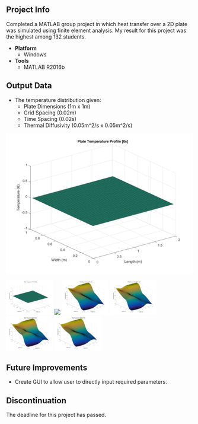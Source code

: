 ## Project Info
Completed a MATLAB group project in which heat transfer over a 2D plate was simulated using finite element analysis. My result for this project was the highest among 132 students.
* **Platform**
  * Windows
* **Tools**
  * MATLAB R2016b
  
## Output Data
* The temperature distribution given: 
  * Plate Dimensions (1m x 1m) 
  * Grid Spacing (0.02m)
  * Time Spacing (0.02s)
  * Thermal Diffusivity (0.05m^2/s x 0.05m^2/s)

![Figure](https://raw.githubusercontent.com/MAShah-UK/2DPlateHeatTransferSim/master/Graphs/MATLAB%20Q1/%231%20at%20time%20%5B0s%5D.png)

<img width="25%" src="https://raw.githubusercontent.com/MAShah-UK/2DPlateHeatTransferSim/master/Graphs/MATLAB%20Q1/%231%20at%20time%20%5B0s%5D.png">
<img width="25%" src="raw/master/Graphs/MATLAB%20Q1/%231%20at%20time%20%5B0s%5D.png">
<img width="25%" src="/Graphs/%233%20at%20time%20%5B2s%5D.png">
<img width="25%" src="Graphs/%234%20at%20time%20%5B3s%5D.png">
<img width="25%" src="Graphs/%235%20at%20time%20%5B5s%5D.png">
<img width="25%" src="Graphs/%236%20at%20time%20%5B10s%5D.png">

## Future Improvements
* Create GUI to allow user to directly input required parameters.

## Discontinuation
The deadline for this project has passed.
